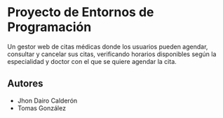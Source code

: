 # Proyecto de Entornos de Programación
Un gestor web de citas médicas donde los usuarios pueden agendar, consultar y cancelar sus citas, verificando horarios disponibles según la especialidad y doctor con el que se quiere agendar la cita.

## Autores
* Jhon Dairo Calderón
* Tomas González
